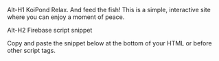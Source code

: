 Alt-H1 KoiPond
Relax. And feed the fish!
This is a simple, interactive site where you can enjoy a moment of peace.

Alt-H2 Firebase script snippet

Copy and paste the snippet below at the bottom of your HTML or before other script tags.

<script src="https://www.gstatic.com/firebasejs/3.2.1/firebase.js"></script>
<script>
  // Initialize Firebase
  var config = {
    apiKey: "AIzaSyDnUp_wHnqiwtl9CQbJ84ultJUy6sxKsqs",
    authDomain: "koipond-53e4a.firebaseapp.com",
    databaseURL: "https://koipond-53e4a.firebaseio.com",
    storageBucket: "koipond-53e4a.appspot.com",
  };
  firebase.initializeApp(config);
</script>